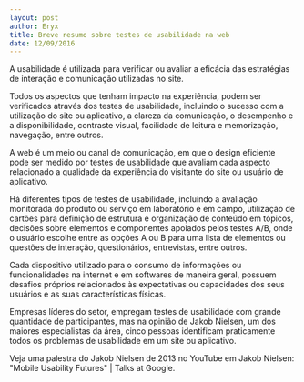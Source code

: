 ```yaml
---
layout: post
author: Eryx
title: Breve resumo sobre testes de usabilidade na web
date: 12/09/2016
---
```

A usabilidade é utilizada para verificar ou avaliar a eficácia das estratégias de interação e comunicação utilizadas no site. 

Todos os aspectos que tenham impacto na experiência, podem ser verificados através dos testes de usabilidade, incluindo o sucesso com a utilização do site ou aplicativo, a clareza da comunicação, o desempenho e a disponibilidade, contraste visual, facilidade de leitura e memorização, navegação, entre outros.

A web é um meio ou canal de comunicação, em que o design eficiente pode ser medido por testes de usabilidade que avaliam cada aspecto relacionado a qualidade da experiência do visitante do site ou usuário de aplicativo. 

Há diferentes tipos de testes de usabilidade, incluindo a avaliação monitorada do produto ou serviço em laboratório e em campo, utilização de cartões para definição de estrutura e organização de conteúdo em tópicos, decisões sobre elementos e componentes apoiados pelos testes A/B, onde o usuário escolhe entre as opções A ou B para uma lista de elementos ou questões de interação, questionários, entrevistas, entre outros.

Cada dispositivo utilizado para o consumo de informações ou funcionalidades na internet e em softwares de maneira geral, possuem desafios próprios relacionados às expectativas ou capacidades dos seus usuários e as suas características físicas.

Empresas líderes do setor, empregam testes de usabilidade com grande quantidade de participantes, mas na opinião de Jakob Nielsen, um dos maiores especialistas da área, cinco pessoas identificam praticamente todos os problemas de usabilidade em um site ou aplicativo.

Veja uma palestra do Jakob Nielsen de 2013 no YouTube em Jakob Nielsen: "Mobile Usability Futures" | Talks at Google.

